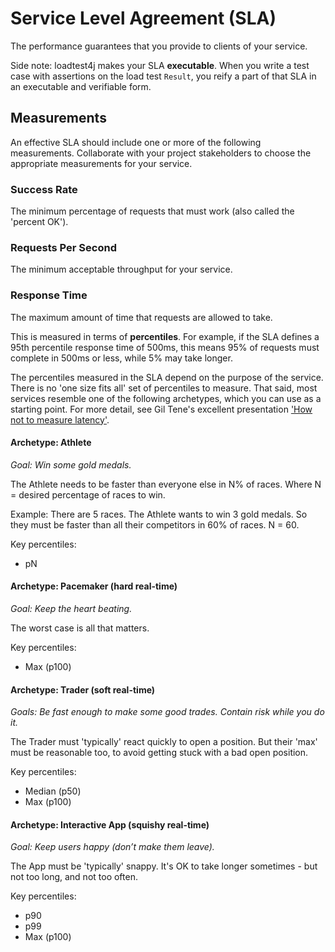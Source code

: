 # Service Level Agreement (SLA)

The performance guarantees that you provide to clients of your service.

Side note: loadtest4j makes your SLA **executable**. When you write a test case with assertions on the load test `Result`, you reify a part of that SLA in an executable and verifiable form.

## Measurements

An effective SLA should include one or more of the following measurements. Collaborate with your project stakeholders to choose the appropriate measurements for your service. 

### Success Rate

The minimum percentage of requests that must work (also called the 'percent OK').

### Requests Per Second

The minimum acceptable throughput for your service.

### Response Time

The maximum amount of time that requests are allowed to take.

This is measured in terms of **percentiles**. For example, if the SLA defines a 95th percentile response time of 500ms, this means 95% of requests must complete in 500ms or less, while 5% may take longer.

The percentiles measured in the SLA depend on the purpose of the service. There is no 'one size fits all' set of percentiles to measure. That said, most services resemble one of the following archetypes, which you can use as a starting point. For more detail, see Gil Tene's excellent presentation ['How not to measure latency'](https://www.infoq.com/presentations/latency-pitfalls).

#### Archetype: Athlete

*Goal: Win some gold medals.*

The Athlete needs to be faster than everyone else in N% of races. Where N = desired percentage of races to win.

Example: There are 5 races. The Athlete wants to win 3 gold medals. So they must be faster than all their competitors in 60% of races. N = 60.

Key percentiles:

- pN

#### Archetype: Pacemaker (hard real-time)

*Goal: Keep the heart beating.*

The worst case is all that matters.

Key percentiles:

- Max (p100)

#### Archetype: Trader (soft real-time)

*Goals: Be fast enough to make some good trades. Contain risk while you do it.*

The Trader must 'typically' react quickly to open a position. But their 'max' must be reasonable too, to avoid getting stuck with a bad open position.

Key percentiles:

- Median (p50)
- Max (p100)

#### Archetype: Interactive App (squishy real-time)

*Goal: Keep users happy (don’t make them leave).*

The App must be 'typically' snappy. It's OK to take longer sometimes - but not too long, and not too often.

Key percentiles:

- p90
- p99
- Max (p100)
